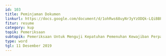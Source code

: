 ```yaml
---
id: 103
title: Peminjaman Dokumen
linkurl: https://docs.google.com/document/d/1ohRws68uyNr3yYzODQk-LQiBBPt3hfjYTtdM3uwusO8/edit?usp=drivesdk
fitur: resume
category: kup
topik: Pemeriksaan
subtopik: Pemeriksaan Untuk Menguji Kepatuhan Pemenuhan Kewajiban Perpajakan (Sejak 1 Februari 2013)
type: word
tgl: 11 Desember 2019
---
```


